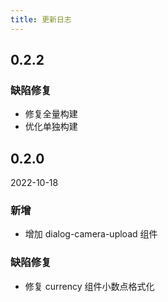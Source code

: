 ```yaml
---
title: 更新日志
---
```


## 0.2.2

### 缺陷修复

* 修复全量构建
* 优化单独构建

## 0.2.0

2022-10-18

### 新增

* 增加 dialog-camera-upload 组件

### 缺陷修复

* 修复 currency 组件小数点格式化

